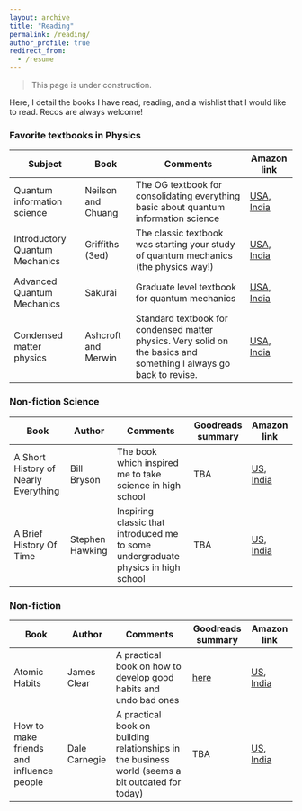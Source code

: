 ```yaml
---
layout: archive
title: "Reading"
permalink: /reading/
author_profile: true
redirect_from:
  - /resume
---
```


> This page is under construction. 

Here, I detail the books I have read, reading, and a wishlist that I would like to read. Recos are always welcome! 



### Favorite textbooks in Physics

| Subject | Book | Comments | Amazon link | 
| ----- |  ----- | ----- | ----- | 
| Quantum information science | Neilson and Chuang | The OG textbook for consolidating everything basic about quantum information science | <a href="https://www.amazon.com/Quantum-Computation-Information-Nielsen/dp/110761919X/" target="_blank">USA</a>, <a href="https://www.amazon.in/Quantum-Computation-Information-Nielsen/dp/110761919X/" target="_blank">India</a> | 
| Introductory Quantum Mechanics | Griffiths (3ed) | The classic textbook was starting your study of quantum mechanics (the physics way!) | <a href="https://www.amazon.com/Introduction-Quantum-Mechanics-David-Griffiths/dp/1107189632/" target="_blank">USA</a>, <a href="https://www.amazon.in/Introduction-Quantum-Mechanics-David-Griffiths/dp/1107189632/" target="_blank">India</a> | 
|Advanced Quantum Mechanics | Sakurai | Graduate level textbook for quantum mechanics | <a href="https://www.amazon.com/Advanced-quantum-mechanics-J-Sakurai/dp/8177589164/" target="_blank">USA</a>, <a href="https://www.amazon.in/Advanced-quantum-mechanics-J-Sakurai/dp/8177589164/" target="_blank">India</a> | 
| Condensed matter physics | Ashcroft and Merwin | Standard textbook for condensed matter physics. Very solid on the basics and something I always go back to revise. | <a href="https://www.amazon.com/Solid-State-Physics-N-David/dp/8131500527" target="_blank">USA</a>, <a href="https://www.amazon.in/Solid-State-Physics-N-David/dp/8131500527/" target="_blank">India</a> | 

### Non-fiction Science

| Book | Author | Comments | Goodreads summary | Amazon link | 
| ---- | ---- | ---- | ---- | ---- | 
| A Short History of Nearly Everything | Bill Bryson | The book which inspired me to take science in high school | TBA | <a href="https://www.amazon.com/Short-History-Nearly-Everything/dp/1784161853" target="_blank">US</a>, <a href="https://www.amazon.in/History-Nearly-Everything-Re-issue-Bryson/dp/1784161853" target="_blank">India</a> | 
| A Brief History Of Time | Stephen Hawking | Inspiring classic that introduced me to some undergraduate physics in high school | TBA | <a href="https://www.amazon.com/Brief-History-Time-Black-Holes/dp/0553175211" target="_blank">US</a>, <a href="https://www.amazon.in/Brief-History-Time-Black-Holes/dp/0553175211" target="_blank">India</a> | 


### Non-fiction

| Book | Author | Comments | Goodreads summary | Amazon link | 
| ---- | ---- | ---- | ---- | ---- | 
| Atomic Habits | James Clear | A practical book on how to develop good habits and undo bad ones | <a href="https://www.goodreads.com/review/show/4572587354" target="_blank">here</a> |<a href="https://www.amazon.com/Atomic-Habits-Proven-Build-Break/dp/0735211299" target="_blank">US</a>, <a href="" target="_blank">India</a> |
| How to make friends and influence people | Dale Carnegie | A practical book on building relationships in the business world (seems a bit outdated for today) | TBA | <a href="" target="_blank">US</a>, <a href="https://www.amazon.in/Atomic-Habits-James-Clear/dp/1847941834" target="_blank">India</a> | 



